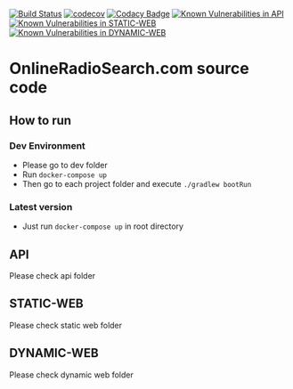 [![Build Status](https://travis-ci.org/modestukasai/online-radio-search.svg?branch=master)](https://travis-ci.org/modestukasai/online-radio-search)
[![codecov](https://codecov.io/gh/modestukasai/online-radio-search/branch/master/graph/badge.svg)](https://codecov.io/gh/modestukasai/online-radio-search)
[![Codacy Badge](https://api.codacy.com/project/badge/Grade/49433a89024e4a0ca901bc26ad9b7418)](https://app.codacy.com/manual/modestukasai/online-radio-search?utm_source=github.com&utm_medium=referral&utm_content=modestukasai/online-radio-search&utm_campaign=Badge_Grade_Dashboard)
[![Known Vulnerabilities in API](https://snyk.io/test/github/modestukasai/online-radio-search/badge.svg?targetFile=api/build.gradle)](https://snyk.io/test/github/modestukasai/online-radio-search?targetFile=api/build.gradle)
[![Known Vulnerabilities in STATIC-WEB](https://snyk.io/test/github/modestukasai/online-radio-search/badge.svg?targetFile=static-web/build.gradle)](https://snyk.io/test/github/modestukasai/online-radio-search?targetFile=static-web/build.gradle)
[![Known Vulnerabilities in DYNAMIC-WEB](https://snyk.io/test/github/modestukasai/online-radio-search/badge.svg?targetFile=dynamic-web/package.json)](https://snyk.io/test/github/modestukasai/online-radio-search?targetFile=dynamic-web/package.json)

# OnlineRadioSearch.com source code

## How to run

### Dev Environment
* Please go to dev folder 
* Run `docker-compose up`
* Then go to each project folder and execute `./gradlew bootRun`

### Latest version
* Just run `docker-compose up` in root directory 

## API
Please check api folder

## STATIC-WEB
Please check static web folder

## DYNAMIC-WEB
Please check dynamic web folder
